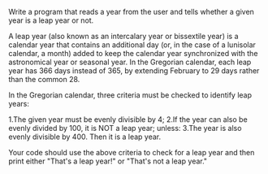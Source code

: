 Write a program that reads a year from the user and tells whether a given year is a leap year or not.

A leap year (also known as an intercalary year or bissextile year) is a calendar year that contains an additional day (or, in the case of a lunisolar calendar, a month) added to keep the calendar year synchronized with the astronomical year or seasonal year. In the Gregorian calendar, each leap year has 366 days instead of 365, by extending February to 29 days rather than the common 28.

In the Gregorian calendar, three criteria must be checked to identify leap years:

1.The given year must be evenly divisible by 4;
2.If the year can also be evenly divided by 100, it is NOT a leap year; unless:
3.The year is also evenly divisible by 400. Then it is a leap year.

Your code should use the above criteria to check for a leap year and then print either "That's a leap year!" or "That's not a leap year."